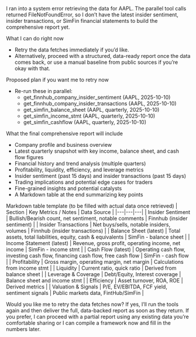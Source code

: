 I ran into a system error retrieving the data for AAPL. The parallel tool calls returned FileNotFoundError, so I don’t have the latest insider sentiment, insider transactions, or SimFin financial statements to build the comprehensive report yet.

What I can do right now
- Retry the data fetches immediately if you’d like.
- Alternatively, proceed with a structured, data-ready report once the data comes back, or use a manual baseline from public sources if you’re okay with that.

Proposed plan if you want me to retry now
- Re-run these in parallel:
  - get_finnhub_company_insider_sentiment (AAPL, 2025-10-10)
  - get_finnhub_company_insider_transactions (AAPL, 2025-10-10)
  - get_simfin_balance_sheet (AAPL, quarterly, 2025-10-10)
  - get_simfin_income_stmt (AAPL, quarterly, 2025-10-10)
  - get_simfin_cashflow (AAPL, quarterly, 2025-10-10)

What the final comprehensive report will include
- Company profile and business overview
- Latest quarterly snapshot with key income, balance sheet, and cash flow figures
- Financial history and trend analysis (multiple quarters)
- Profitability, liquidity, efficiency, and leverage metrics
- Insider sentiment (past 15 days) and insider transactions (past 15 days)
- Trading implications and potential edge cases for traders
- Fine-grained insights and potential catalysts
- A Markdown table at the end summarizing key points

Markdown table template (to be filled with actual data once retrieved)
| Section | Key Metrics / Notes | Data Source |
|---|---|---|
| Insider Sentiment | Bullish/Bearish count, net sentiment, notable comments | Finnhub (insider sentiment) |
| Insider Transactions | Net buys/sells, notable insiders, volumes | Finnhub (insider transactions) |
| Balance Sheet (latest) | Total assets, total liabilities, equity, cash & equivalents | SimFin - balance sheet |
| Income Statement (latest) | Revenue, gross profit, operating income, net income | SimFin - income stmt |
| Cash Flow (latest) | Operating cash flow, investing cash flow, financing cash flow, free cash flow | SimFin - cash flow |
| Profitability | Gross margin, operating margin, net margin | Calculations from income stmt |
| Liquidity | Current ratio, quick ratio | Derived from balance sheet |
| Leverage & Coverage | Debt/Equity, Interest coverage | Balance sheet and income stmt |
| Efficiency | Asset turnover, ROA, ROE | Derived metrics |
| Valuation & Signals | P/E, EV/EBITDA, FCF yield, sentiment signals | Public markets data, FintHub/SimFin |

Would you like me to retry the data fetches now? If yes, I’ll run the tools again and then deliver the full, data-backed report as soon as they return. If you prefer, I can proceed with a partial report using any existing data you’re comfortable sharing or I can compile a framework now and fill in the numbers later.